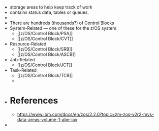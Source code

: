 - storage areas to help keep track of work
- contains status data, tables or queues.
-
- There are hundreds (thousands?) of Control Blocks
- System-Related — one of these for the z/OS system.
	- [[z/OS/Control Block/PSA]]
	- [[z/OS/Control Block/CVT]]
- Resource-Related
	- [[z/OS/Control Block/SRB]]
	- [[z/OS/Control Block/ASCB]]
- Job-Related
	- [[z/OS/Control Block/JCT]]
- Task-Related
	- [[z/OS/Control Block/TCB]]
	-
- # References
	- https://www.ibm.com/docs/en/zos/2.2.0?topic=zm-zos-v2r2-mvs-data-areas-volume-1-abe-iax
-